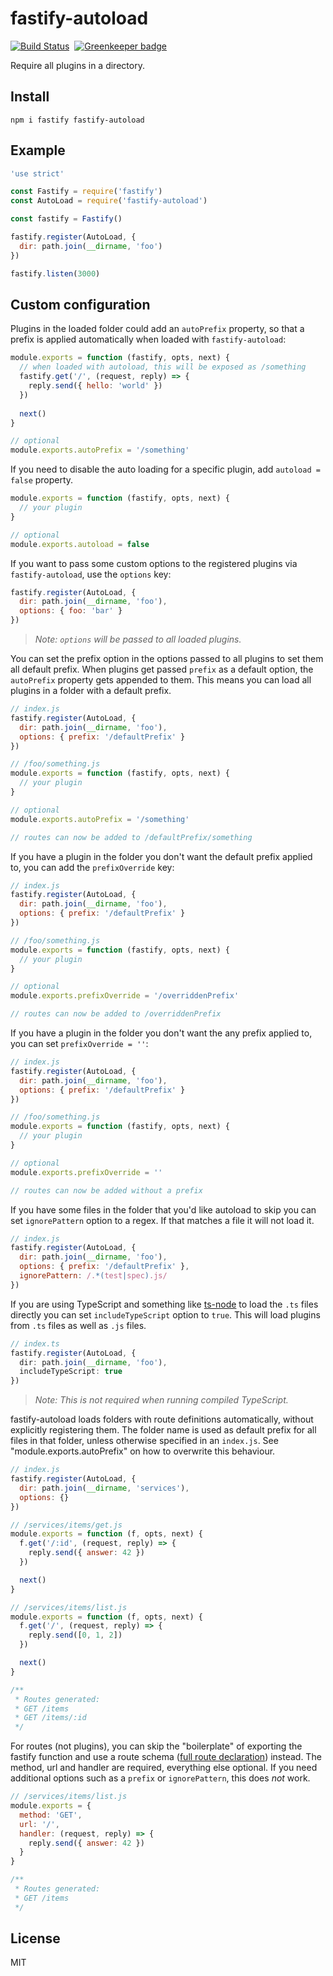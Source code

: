 # fastify-autoload

[![Build Status](https://travis-ci.org/fastify/fastify-autoload.svg?branch=master)](https://travis-ci.org/fastify/fastify-autoload)&nbsp;
[![Greenkeeper badge](https://badges.greenkeeper.io/fastify/fastify-autoload.svg)](https://greenkeeper.io/)

Require all plugins in a directory.

## Install

```
npm i fastify fastify-autoload
```

## Example

```js
'use strict'

const Fastify = require('fastify')
const AutoLoad = require('fastify-autoload')

const fastify = Fastify()

fastify.register(AutoLoad, {
  dir: path.join(__dirname, 'foo')
})

fastify.listen(3000)
```

## Custom configuration
Plugins in the loaded folder could add an `autoPrefix` property, so that
a prefix is applied automatically when loaded with `fastify-autoload`:

```js
module.exports = function (fastify, opts, next) {
  // when loaded with autoload, this will be exposed as /something
  fastify.get('/', (request, reply) => {
    reply.send({ hello: 'world' })
  })
  
  next()
}

// optional
module.exports.autoPrefix = '/something'
```

If you need to disable the auto loading for a specific plugin, add `autoload = false` property.
```js
module.exports = function (fastify, opts, next) {
  // your plugin
}

// optional
module.exports.autoload = false
```

If you want to pass some custom options to the registered plugins via `fastify-autoload`, use the `options` key:
```js
fastify.register(AutoLoad, {
  dir: path.join(__dirname, 'foo'),
  options: { foo: 'bar' }
})
```
> *Note: `options` will be passed to all loaded plugins.*

You can set the prefix option in the options passed to all plugins to set them all default prefix.
When plugins get passed `prefix` as a default option, the `autoPrefix` property gets appended to them.
This means you can load all plugins in a folder with a default prefix.

```js
// index.js
fastify.register(AutoLoad, {
  dir: path.join(__dirname, 'foo'),
  options: { prefix: '/defaultPrefix' }
})

// /foo/something.js
module.exports = function (fastify, opts, next) {
  // your plugin
}

// optional
module.exports.autoPrefix = '/something'

// routes can now be added to /defaultPrefix/something
```

If you have a plugin in the folder you don't want the default prefix applied to, you can add the `prefixOverride` key:

```js
// index.js
fastify.register(AutoLoad, {
  dir: path.join(__dirname, 'foo'),
  options: { prefix: '/defaultPrefix' }
})

// /foo/something.js
module.exports = function (fastify, opts, next) {
  // your plugin
}

// optional
module.exports.prefixOverride = '/overriddenPrefix'

// routes can now be added to /overriddenPrefix
```

If you have a plugin in the folder you don't want the any prefix applied to, you can set `prefixOverride = ''`:

```js
// index.js
fastify.register(AutoLoad, {
  dir: path.join(__dirname, 'foo'),
  options: { prefix: '/defaultPrefix' }
})

// /foo/something.js
module.exports = function (fastify, opts, next) {
  // your plugin
}

// optional
module.exports.prefixOverride = ''

// routes can now be added without a prefix
```

If you have some files in the folder that you'd like autoload to skip you can set `ignorePattern` option to a regex. If
that matches a file it will not load it.

```js
// index.js
fastify.register(AutoLoad, {
  dir: path.join(__dirname, 'foo'),
  options: { prefix: '/defaultPrefix' },
  ignorePattern: /.*(test|spec).js/
})
```

If you are using TypeScript and something like [ts-node](https://github.com/TypeStrong/ts-node) to load the `.ts` files directly you can set `includeTypeScript` option to `true`. This will load plugins from `.ts` files as well as `.js` files.

```ts
// index.ts
fastify.register(AutoLoad, {
  dir: path.join(__dirname, 'foo'),
  includeTypeScript: true
})
```
> *Note: This is not required when running compiled TypeScript.*

fastify-autoload loads folders with route definitions automatically, without explicitly registering them. The folder name is used as default prefix for all files in that folder, unless otherwise specified in an `index.js`. See "module.exports.autoPrefix" on how to overwrite this behaviour.

```js
// index.js
fastify.register(AutoLoad, {
  dir: path.join(__dirname, 'services'),
  options: {}
})

// /services/items/get.js
module.exports = function (f, opts, next) {
  f.get('/:id', (request, reply) => {
    reply.send({ answer: 42 })
  })

  next()
}

// /services/items/list.js
module.exports = function (f, opts, next) {
  f.get('/', (request, reply) => {
    reply.send([0, 1, 2])
  })

  next()
}

/**
 * Routes generated:
 * GET /items
 * GET /items/:id
 */
```

For routes (not plugins), you can skip the "boilerplate" of exporting the fastify function and use a route schema ([full route declaration](https://www.fastify.io/docs/master/Routes/#full-declaration)) instead. The method, url and handler are required, everything else optional. If you need additional options such as a `prefix` or `ignorePattern`, this does _not_ work.

```js
// /services/items/list.js
module.exports = {
  method: 'GET',
  url: '/',
  handler: (request, reply) => {
    reply.send({ answer: 42 })
  }
}

/**
 * Routes generated:
 * GET /items
 */
```

## License

MIT
